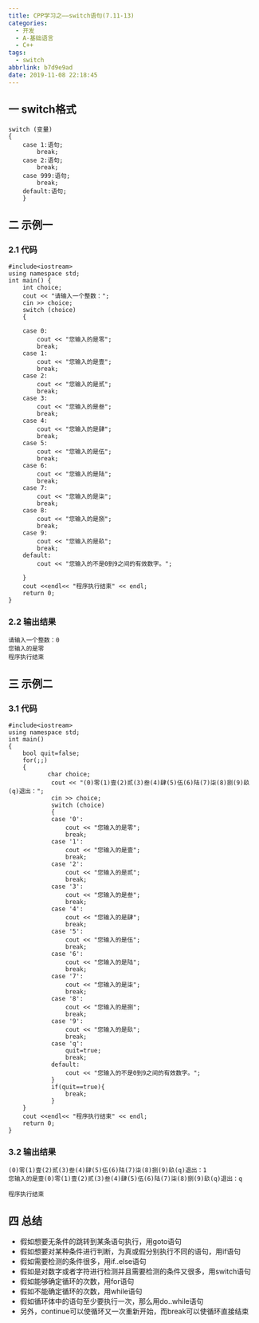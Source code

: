 ```yaml
---
title: CPP学习之——switch语句(7.11-13)
categories:
  - 开发
  - A-基础语言
  - C++
tags:
  - switch
abbrlink: b7d9e9ad
date: 2019-11-08 22:18:45
---
```

## 一 switch格式

```
switch (变量) 
{
	case 1:语句;
		break;
	case 2:语句;
		break;
	case 999:语句;
		break;
	default:语句;
	}
```

<!--more-->

## 二 示例一

### 2.1 代码

```
#include<iostream>
using namespace std;
int main() {
	int choice;
	cout << "请输入一个整数：";
	cin >> choice;
	switch (choice) 
	{

	case 0:
		cout << "您输入的是零";
		break;
	case 1:
		cout << "您输入的是壹";
		break;
	case 2:
		cout << "您输入的是贰";
		break;
	case 3:
		cout << "您输入的是叁";
		break;
	case 4:
		cout << "您输入的是肆";
		break;
	case 5:
		cout << "您输入的是伍";
		break;
	case 6:
		cout << "您输入的是陆";
		break;
	case 7:
		cout << "您输入的是柒";
		break;
	case 8:
		cout << "您输入的是捌";
		break;
	case 9:
		cout << "您输入的是镹";
		break;
	default:
		cout << "您输入的不是0到9之间的有效数字。";

	}
	cout <<endl<< "程序执行结束" << endl;
	return 0;
}
```

### 2.2 输出结果

```
请输入一个整数：0
您输入的是零
程序执行结束
```

## 三 示例二 

### 3.1 代码

```
#include<iostream>
using namespace std;
int main() 
{
	bool quit=false;
	for(;;)
	{
		   char choice;
			cout << "(0)零(1)壹(2)贰(3)叁(4)肆(5)伍(6)陆(7)柒(8)捌(9)镹(q)退出：";
			cin >> choice;
			switch (choice) 
			{
			case '0':
				cout << "您输入的是零";
				break;
			case '1':
				cout << "您输入的是壹";
				break;
			case '2':
				cout << "您输入的是贰";
				break;
			case '3':
				cout << "您输入的是叁";
				break;
			case '4':
				cout << "您输入的是肆";
				break;
			case '5':
				cout << "您输入的是伍";
				break;
			case '6':
				cout << "您输入的是陆";
				break;
			case '7':
				cout << "您输入的是柒";
				break;
			case '8':
				cout << "您输入的是捌";
				break;
			case '9':
				cout << "您输入的是镹";
				break;
			case 'q':
				quit=true;
				break;
			default:
				cout << "您输入的不是0到9之间的有效数字。";
			}
			if(quit==true){
				break;
			}
	}
	cout <<endl<< "程序执行结束" << endl;
	return 0;
}
```

### 3.2 输出结果

```
(0)零(1)壹(2)贰(3)叁(4)肆(5)伍(6)陆(7)柒(8)捌(9)镹(q)退出：1
您输入的是壹(0)零(1)壹(2)贰(3)叁(4)肆(5)伍(6)陆(7)柒(8)捌(9)镹(q)退出：q

程序执行结束
```

## 四 总结

* 假如想要无条件的跳转到某条语句执行，用goto语句
* 假如想要对某种条件进行判断，为真或假分别执行不同的语句，用if语句
* 假如需要检测的条件很多，用if..else语句
* 假如是对数字或者字符进行检测并且需要检测的条件又很多，用switch语句
* 假如能够确定循环的次数，用for语句
* 假如不能确定循环的次数，用while语句
* 假如循环体中的语句至少要执行一次，那么用do..while语句
* 另外，continue可以使循环又一次重新开始，而break可以使循环直接结束